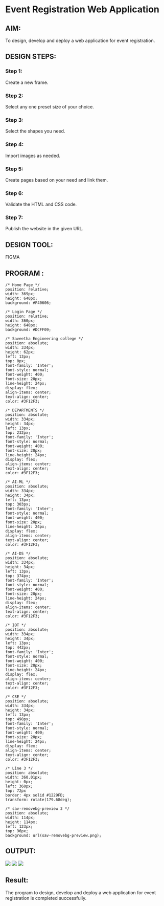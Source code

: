 # Event Registration Web Application

## AIM:

To design, develop and deploy a web application for event registration.

## DESIGN STEPS:

### Step 1:

Create a new frame.

### Step 2:

Select any one preset size of your choice.

### Step 3:

Select the shapes you need.

### Step 4:

Import images as needed.

### Step 5:

Create pages based on your need and link them.

### Step 6:

Validate the HTML and CSS code.

### Step 7:

Publish the website in the given URL.

## DESIGN TOOL:
FIGMA

## PROGRAM :
```
/* Home Page */
position: relative;
width: 369px;
height: 640px;
background: #F40606;

/* Login Page */
position: relative;
width: 360px;
height: 640px;
background: #DCFF09;

/* Saveetha Engineering college */
position: absolute;
width: 334px;
height: 62px;
left: 13px;
top: 0px;
font-family: 'Inter';
font-style: normal;
font-weight: 400;
font-size: 20px;
line-height: 24px;
display: flex;
align-items: center;
text-align: center;
color: #3F12F3;

/* DEPARTMENTS */
position: absolute;
width: 334px;
height: 34px;
left: 13px;
top: 232px;
font-family: 'Inter';
font-style: normal;
font-weight: 400;
font-size: 20px;
line-height: 24px;
display: flex;
align-items: center;
text-align: center;
color: #3F12F3;

/* AI-ML */
position: absolute;
width: 334px;
height: 34px;
left: 13px;
top: 303px;
font-family: 'Inter';
font-style: normal;
font-weight: 400;
font-size: 20px;
line-height: 24px;
display: flex;
align-items: center;
text-align: center;
color: #3F12F3;

/* AI-DS */
position: absolute;
width: 334px;
height: 34px;
left: 13px;
top: 374px;
font-family: 'Inter';
font-style: normal;
font-weight: 400;
font-size: 20px;
line-height: 24px;
display: flex;
align-items: center;
text-align: center;
color: #3F12F3;

/* IOT */
position: absolute;
width: 334px;
height: 34px;
left: 13px;
top: 442px;
font-family: 'Inter';
font-style: normal;
font-weight: 400;
font-size: 20px;
line-height: 24px;
display: flex;
align-items: center;
text-align: center;
color: #3F12F3;

/* CSE */
position: absolute;
width: 334px;
height: 34px;
left: 13px;
top: 498px;
font-family: 'Inter';
font-style: normal;
font-weight: 400;
font-size: 20px;
line-height: 24px;
display: flex;
align-items: center;
text-align: center;
color: #3F12F3;

/* Line 3 */
position: absolute;
width: 360.01px;
height: 0px;
left: 360px;
top: 72px
border: 4px solid #1229FD;
transform: rotate(179.68deg);

/* sav-removebg-preview 3 */
position: absolute;
width: 114px;
height: 114px;
left: 123px;
top: 96px;
background: url(sav-removebg-preview.png);
```


## OUTPUT:
![](./out1.png)
![](./out2.png)
![](./out3.png)


## Result:
The program to design, develop and deploy a web application for event registration is completed successfully.

